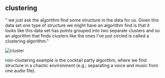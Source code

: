 ## clustering
" we just ask the algorithm find some structure in the data for us. Given this data set one type of structure we might have an algorithm find is that it looks like this data set has points grouped into two separate clusters and so an algorithm that finds clusters like the ones I've just circled is called a clustering algorithm."

![cluster](https://i.gyazo.com/834974526b69910a84795a089fe7bd01.png)

non-clustering example is the cocktail party algorithm, where we find structure in a chaotic environment (e.g.; separating a voice and music from one audio file).

